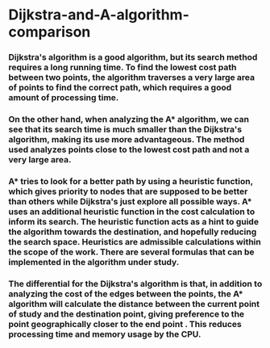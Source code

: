 # Dijkstra-and-A-algorithm-comparison

### Dijkstra's algorithm is a good algorithm, but its search method requires a long running time. To find the lowest cost path between two points, the algorithm traverses a very large area of ​points to find the correct path, which requires a good amount of processing time.
### On the other hand, when analyzing the A* algorithm, we can see that its search time is much smaller than the Dijkstra's algorithm, making its use more advantageous. The method used analyzes points close to the lowest cost path and not a very large area.
### A* tries to look for a better path by using a heuristic function, which gives priority to nodes that are supposed to be better than others while Dijkstra's just explore all possible ways. A* uses an additional heuristic function in the cost calculation to inform its search. The heuristic function acts as a hint to guide the algorithm towards the destination, and hopefully reducing the search space. Heuristics are admissible calculations within the scope of the work. There are several formulas that can be implemented in the algorithm under study.
### The differential for the Dijkstra's algorithm is that, in addition to analyzing the cost of the edges between the points, the A* algorithm will calculate the distance between the current point of study and the destination point, giving preference to the point geographically closer to the end point . This reduces processing time and memory usage by the CPU.
